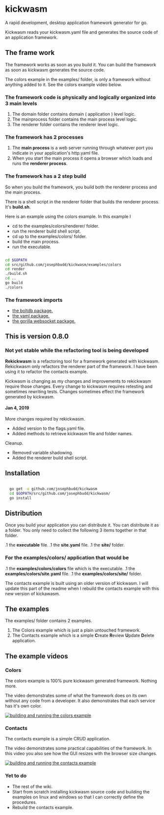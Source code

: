 # kickwasm

A rapid development, desktop application framework generator for go.

Kickwasm reads your kickwasm.yaml file and generates the source code of an application framework.

## The frame work

The framework works as soon as you build it. You can build the framework as soon as kickwasm generates the source code.

The colors example in the examples/ folder, is only a framework without anything added to it. See the colors example video below.

### The framework code is physically and logically organized into 3 main levels

1. The domain folder contains domain ( application ) level logic.
1. The mainprocess folder contains the main process level logic.
1. The renderer folder contains the renderer level logic.

### The framework has 2 processes

1. The **main process** is a web server running through whatever port you indicate in your application's http.yaml file.
1. When you start the main process it opens a browser which loads and runs the **renderer process**.

### The framework has a 2 step build

So when you build the framework, you build both the renderer process and the main process.

There is a shell script in the renderer folder that builds the renderer process. It's **build.sh**.

Here is an example using the colors example. In this example I

* cd to the examples/colors/renderer/ folder.
* run the renderer build shell script.
* cd up to the examples/colors/ folder.
* build the main process.
* run the executable.

``` bash

cd $GOPATH
cd src/github.com/josephbudd/kickwasm/examples/colors
cd render
./build.sh
cd ..
go build
./colors

```

### The framework imports

* [the boltdb package.](https://github.com/boltdb/bolt)
* [the yaml package.](https://gopkg.in/yaml.v2)
* [the gorilla websocket package.](https://github.com/gorilla/websocket)

## This is version 0.8.0

### Not yet stable while the refactoring tool is being developed

**Rekickwasm** is a refactoring tool for a framework generated with kickwasm. Rekickwasm only refactors the renderer part of the framework. I have been using it to refactor the contacts example.

Kickwasm is changing as my changes and improvements to rekickwasm require those changes. Every change to kickwasm requires retesting and sometimes rewriting tests. Changes sometimes effect the framework generated by kickwasm.

#### Jan 4, 2019

More changes required by rekickwasm.

* Added version to the flags.yaml file.
* Added methods to retrieve kickwasm file and folder names.

Cleanup.

* Removed variable shadowing.
* Added the renderer build shell script.

## Installation

``` bash

  go get -u github.com/josephbudd/kickwasm
  cd $GOPATH/src/github.com/josephbudd/kickwasm/
  go install

```

## Distribution

Once you build your application you can distribute it. You can distribute it as a folder. You only need to collect the following 3 items together in that folder.

.1 the **executable** file.
.1 the **site.yaml** file.
.1 the **site/** folder.

### For the examples/colors/ application that would be

.1 the **examples/colors/colors** file which is the executable.
.1 the **examples/colors/site.yaml** file.
.1 the **examples/colors/site/** folder.

The contacts example is built using an older version of kickwasm. I will update this part of the readme when I rebuild the contacts example with this new version of kickawasm.

## The examples

The examples/ folder contains 2 examples.

1. The Colors example which is just a plain untouched framework.
1. The Contacts example which is a simple **C**reate **R**eview **U**pdate **D**elete application.

## The example videos

### Colors

The colors example is 100% pure kickwasm generated framework. Nothing more.

The video demonstrates some of what the framework does on its own without any code from a developer. It also demonstrates that each service has it's own color.

[![building and running the colors example](https://i.vimeocdn.com/video/744492343_640.webp)](https://vimeo.com/305091395)

### Contacts

The contacts example is a simple CRUD application.

The video demonstrates some practical capabilities of the framework. In this video you also see how the GUI resizes with the browser size changes.

[![building and running the contacts example](https://i.vimeocdn.com/video/744492275_640.webp)](https://vimeo.com/305091300)

### Yet to do

* The rest of the wiki.
* Start from scratch installing kickwasm source code and building the examples on linux and windows so that I can correctly define the procedures.
* Rebuild the contacts example.
